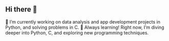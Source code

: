 ## Hi there 👋
🔭 I’m currently working on data analysis and app development projects in Python, and solving problems in C.
🌱 Always learning! Right now, I’m diving deeper into Python, C, and exploring new programming techniques.

<!--
**Rudainah380/Rudainah380** is a ✨ _special_ ✨ repository because its `README.md` (this file) appears on your GitHub profile.

Here are some ideas to get you started:
🔭 I’m currently working on data analysis and app development projects in Python, and solving problems in C.
🌱 Always learning! Right now, I’m diving deeper into Python, C, and exploring new programming techniques.
-->
